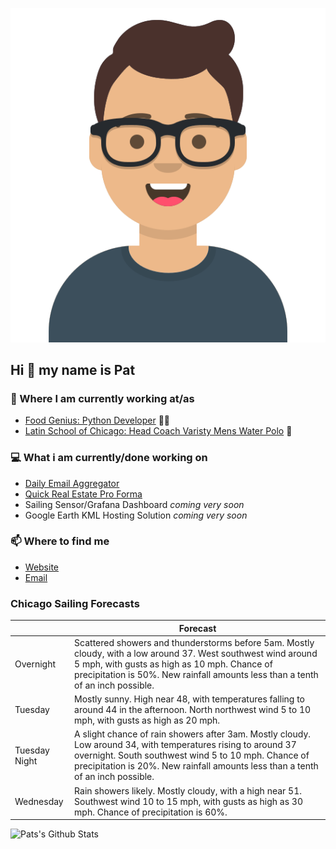 [![Social banner for p-j-falconer](https://raw.githubusercontent.com/P-J-FALCONER/P-J-FALCONER/master/assets/avataaars.svg)](https://patfalconer.com/)
## Hi :wave: my name is Pat

### 💼 Where I am currently working at/as
- [Food Genius: Python Developer](https://getfoodgenius.com/) 🍔🐍
- [Latin School of Chicago: Head Coach Varisty Mens Water Polo](https://www.latinschool.org/) 🤽


### 💻 What i am currently/done working on
 - [Daily Email Aggregator](https://github.com/P-J-FALCONER/dott_daily_mail)
 - [Quick Real Estate Pro Forma](https://github.com/P-J-FALCONER/henry)
 - Sailing Sensor/Grafana Dashboard *coming very soon*
 - Google Earth KML Hosting Solution *coming very soon*

### 📫 Where to find me
 - [Website](https://patfalconer.com/)
 - [Email](mailto:patrick.j.falconer@gmail.com)


### Chicago Sailing Forecasts
|   | Forecast  |
|---|---|
| Overnight | Scattered showers and thunderstorms before 5am. Mostly cloudy, with a low around 37. West southwest wind around 5 mph, with gusts as high as 10 mph. Chance of precipitation is 50%. New rainfall amounts less than a tenth of an inch possible. |
| Tuesday | Mostly sunny. High near 48, with temperatures falling to around 44 in the afternoon. North northwest wind 5 to 10 mph, with gusts as high as 20 mph. |
| Tuesday Night | A slight chance of rain showers after 3am. Mostly cloudy. Low around 34, with temperatures rising to around 37 overnight. South southwest wind 5 to 10 mph. Chance of precipitation is 20%. New rainfall amounts less than a tenth of an inch possible. |
| Wednesday | Rain showers likely. Mostly cloudy, with a high near 51. Southwest wind 10 to 15 mph, with gusts as high as 30 mph. Chance of precipitation is 60%. |

![Pats's Github Stats](https://github-readme-stats.vercel.app/api?username=p-j-falconer&show_icons=true&theme=radical)
